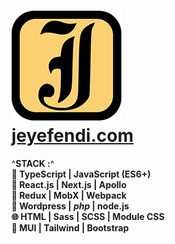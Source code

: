 # [![Logo](./jeyefendi.png)](https://www.jeyefendi.com)<br>[jeyefendi.com](https://www.jeyefendi.com)

^**STACK :**^<br>
<b>
💎  TypeScript |  JavaScript (ES6+) <br>
🚀  React.js | Next.js | Apollo <br>
💠  Redux | MobX | Webpack <br>
🧩  Wordpress | <i>php</i> | node.js <br>
🌐  HTML | Sass | SCSS | Module CSS <br>
🍭  MUI | Tailwind | Bootstrap <br>
</b>
